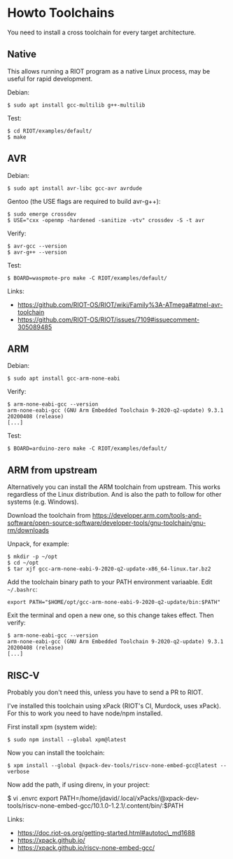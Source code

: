 Howto Toolchains
================

You need to install a cross toolchain for every target architecture.


Native
------------------------

This allows running a RIOT program as a native Linux process, may be useful for
rapid development.

Debian:

    $ sudo apt install gcc-multilib g++-multilib

Test:

    $ cd RIOT/examples/default/
    $ make


AVR
------------------------

Debian:

    $ sudo apt install avr-libc gcc-avr avrdude

Gentoo (the USE flags are required to build avr-g++):

    $ sudo emerge crossdev
    $ USE="cxx -openmp -hardened -sanitize -vtv" crossdev -S -t avr

Verify:

    $ avr-gcc --version
    $ avr-g++ --version

Test:

    $ BOARD=waspmote-pro make -C RIOT/examples/default/

Links:

- <https://github.com/RIOT-OS/RIOT/wiki/Family%3A-ATmega#atmel-avr-toolchain>
- <https://github.com/RIOT-OS/RIOT/issues/7109#issuecomment-305089485>


ARM
------------------------

Debian:

    $ sudo apt install gcc-arm-none-eabi

Verify:

    $ arm-none-eabi-gcc --version
    arm-none-eabi-gcc (GNU Arm Embedded Toolchain 9-2020-q2-update) 9.3.1 20200408 (release)
    [...]

Test:

    $ BOARD=arduino-zero make -C RIOT/examples/default/


ARM from upstream
------------------------

Alternatively you can install the ARM toolchain from upstream. This works
regardless of the Linux distribution. And is also the path to follow for
other systems (e.g. Windows).

Download the toolchain from
https://developer.arm.com/tools-and-software/open-source-software/developer-tools/gnu-toolchain/gnu-rm/downloads

Unpack, for example:

    $ mkdir -p ~/opt
    $ cd ~/opt
    $ tar xjf gcc-arm-none-eabi-9-2020-q2-update-x86_64-linux.tar.bz2

Add the toolchain binary path to your PATH environment variaable. Edit ``~/.bashrc``:

    export PATH="$HOME/opt/gcc-arm-none-eabi-9-2020-q2-update/bin:$PATH"

Exit the terminal and open a new one, so this change takes effect. Then verify:

    $ arm-none-eabi-gcc --version
    arm-none-eabi-gcc (GNU Arm Embedded Toolchain 9-2020-q2-update) 9.3.1 20200408 (release)
    [...]


RISC-V
------------------------

Probably you don't need this, unless you have to send a PR to RIOT.

I've installed this toolchain using xPack (RIOT's CI, Murdock, uses xPack). For
this to work you need to have node/npm installed.

First install xpm (system wide):

    $ sudo npm install --global xpm@latest

Now you can install the toolchain:

    $ xpm install --global @xpack-dev-tools/riscv-none-embed-gcc@latest --verbose

Now add the path, if using direnv, in your project:

   $ vi .envrc
   export PATH=/home/jdavid/.local/xPacks/@xpack-dev-tools/riscv-none-embed-gcc/10.1.0-1.2.1/.content/bin/:$PATH

Links:

- https://doc.riot-os.org/getting-started.html#autotoc\_md1688
- https://xpack.github.io/
- https://xpack.github.io/riscv-none-embed-gcc/
